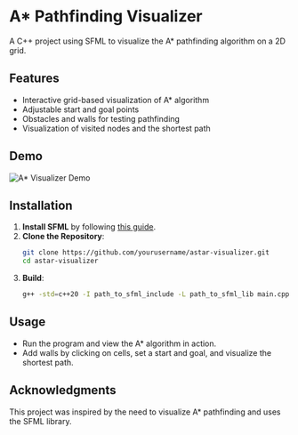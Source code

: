 # A* Pathfinding Visualizer

A C++ project using SFML to visualize the A* pathfinding algorithm on a 2D grid.

## Features
- Interactive grid-based visualization of A* algorithm
- Adjustable start and goal points
- Obstacles and walls for testing pathfinding
- Visualization of visited nodes and the shortest path

## Demo
![A* Visualizer Demo](assets/demo.gif)

## Installation
1. **Install SFML** by following [this guide](https://www.sfml-dev.org/tutorials/).
2. **Clone the Repository**:
    ```bash
    git clone https://github.com/yourusername/astar-visualizer.git
    cd astar-visualizer
    ```
3. **Build**:
    ```bash
    g++ -std=c++20 -I path_to_sfml_include -L path_to_sfml_lib main.cpp -o astar -lsfml-graphics -lsfml-window -lsfml-system
    ```

## Usage
- Run the program and view the A* algorithm in action.
- Add walls by clicking on cells, set a start and goal, and visualize the shortest path.

## Acknowledgments
This project was inspired by the need to visualize A* pathfinding and uses the SFML library.
